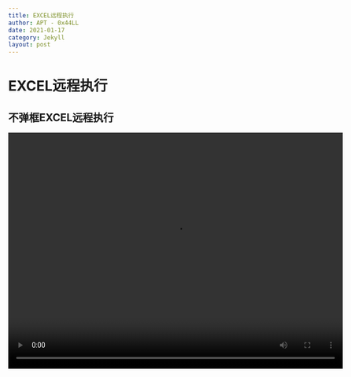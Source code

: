 ```yaml
---
title: EXCEL远程执行
author: APT - 0x44LL
date: 2021-01-17
category: Jekyll
layout: post
---
```


# EXCEL远程执行
## 不弹框EXCEL远程执行
<video src="/public/video/RemoteExecution.mp4" width="680px" height="480px" controls="controls"></video>
